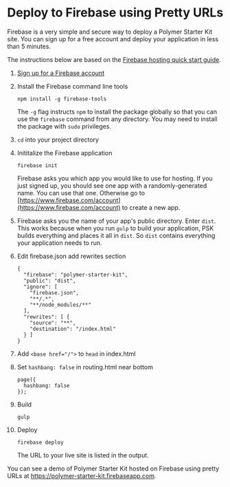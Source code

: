 # Deploy to Firebase using Pretty URLs

Firebase is a very simple and secure way to deploy a Polymer Starter Kit site. You can sign up for a free account and deploy your application in less than 5 minutes.

The instructions below are based on the [Firebase hosting quick start
guide](https://www.firebase.com/docs/hosting/quickstart.html).

1.  [Sign up for a Firebase account](https://www.firebase.com/signup/)

1.  Install the Firebase command line tools

        npm install -g firebase-tools

    The `-g` flag instructs `npm` to install the package globally so that you
    can use the `firebase` command from any directory. You may need
    to install the package with `sudo` privileges.

1.  `cd` into your project directory

1.  Inititalize the Firebase application

        firebase init

    Firebase asks you which app you would like to use for hosting. If you just
    signed up, you should see one app with a randomly-generated name. You can
    use that one. Otherwise go to
    [https://www.firebase.com/account](https://www.firebase.com/account) to
    create a new app.

1.  Firebase asks you the name of your app's public directory. Enter `dist`.
    This works because when you run `gulp` to build your application, PSK
    builds everything and places it all in `dist`. So `dist` contains
    everything your application needs to run.

1.  Edit firebase.json add rewrites section

        {
          "firebase": "polymer-starter-kit",
          "public": "dist",
          "ignore": [
            "firebase.json",
            "**/.*",
            "**/node_modules/**"
          ],
          "rewrites": [ {
            "source": "**",
            "destination": "/index.html"
          } ]
        }

1.  Add `<base href="/">` to `head` in index.html

1.  Set `hashbang: false` in routing.html near bottom

        page({
          hashbang: false
        });

1.  Build

        gulp

1.  Deploy

        firebase deploy

    The URL to your live site is listed in the output.

You can see a demo of Polymer Starter Kit hosted on Firebase using pretty URLs at https://polymer-starter-kit.firebaseapp.com.
